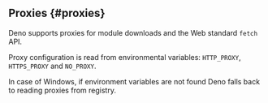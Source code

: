 ## Proxies {#proxies}

Deno supports proxies for module downloads and the Web standard `fetch` API.

Proxy configuration is read from environmental variables: `HTTP_PROXY`, `HTTPS_PROXY` and `NO_PROXY`.

In case of Windows, if environment variables are not found Deno falls back to reading proxies from registry.
